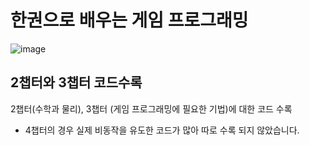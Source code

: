 # 한권으로 배우는 게임 프로그래밍
![image](https://github.com/user-attachments/assets/3f73e112-e511-4547-add4-c019fb30d9b5)
## 2챕터와 3챕터 코드수록
2챕터(수학과 물리), 3챕터 (게임 프로그래밍에 필요한 기법)에 대한 코드 수록
* 4챕터의 경우 실제 비동작을 유도한 코드가 많아 따로 수록 되지 않았습니다.
